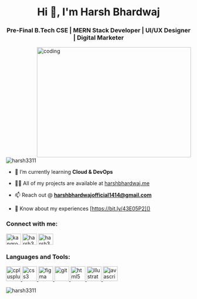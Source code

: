 <h1 align="center">Hi 👋, I'm Harsh Bhardwaj</h1>
<h3 align="center">Pre-Final B.Tech CSE | MERN Stack Developer | UI/UX Designer | Digital Marketer</h3>
<img align="right" alt="coding" width="420" height="300" src="https://i.pinimg.com/originals/2a/53/65/2a53651a35816f499270d8275fd5318f.gif">
<p align="left"> <img src="https://komarev.com/ghpvc/?username=harsh3311&label=Profile%20views&color=0e75b6&style=flat" alt="harsh3311" /> </p>

- 🌱 I’m currently learning **Cloud & DevOps**

- 👨‍💻 All of my projects are available at [harshbhardwaj.me](https://harshbhardwaj.me)

- 📫 Reach out @ **harshbhardwajofficial1414@gmail.com**

- 📄 Know about my experiences [https://bit.ly/43E05P2]()

<h3 align="left">Connect with me:</h3>
<p align="left">
<a href="https://instagram.com/kangrow.in" target="blank"><img align="center" src="https://upload.wikimedia.org/wikipedia/commons/e/e7/Instagram_logo_2016.svg" alt="kangrow.in" height="30" width="40" /></a>
<!-- <a href="https://www.codechef.com/users/harsh3311" target="blank"><img align="center" src="https://upload.vectorlogo.zone/logos/codechef/images/c0290608-3c6b-406c-90ef-86e9200f383a.svg" alt="harsh3311" height="30" width="40" /></a> -->
<a href="https://www.leetcode.com/harsh3311" target="blank"><img align="center" src="https://upload.wikimedia.org/wikipedia/commons/0/0a/LeetCode_Logo_black_with_text.svg" alt="harsh3311" height="30" width="40" /></a>
<a href="https://auth.geeksforgeeks.org/user/harsh3311/" target="blank"><img align="center" src="https://upload.wikimedia.org/wikipedia/commons/4/43/GeeksforGeeks.svg" alt="harsh3311" height="30" width="40" /></a>
</p>

<h3 align="left">Languages and Tools:</h3>
<a href="https://www.w3schools.com/cpp/" target="_blank" rel="noreferrer"> <img src="https://upload.wikimedia.org/wikipedia/commons/1/18/ISO_C%2B%2B_Logo.svg" alt="cplusplus" width="40" height="40"/> </a> <a href="https://www.w3schools.com/css/" target="_blank" rel="noreferrer"> <img src="https://upload.wikimedia.org/wikipedia/commons/d/d5/CSS3_logo_and_wordmark.svg" alt="css3" width="40" height="40"/> </a> <a href="https://www.figma.com/" target="_blank" rel="noreferrer"> <img src="https://www.vectorlogo.zone/logos/figma/figma-icon.svg" alt="figma" width="40" height="40"/> </a> <a href="https://git-scm.com/" target="_blank" rel="noreferrer"> <img src="https://www.vectorlogo.zone/logos/git-scm/git-scm-icon.svg" alt="git" width="40" height="40"/> </a> <a href="https://www.w3.org/html/" target="_blank" rel="noreferrer"> <img src="https://upload.wikimedia.org/wikipedia/commons/6/61/HTML5_logo_and_wordmark.svg" alt="html5" width="40" height="40"/> </a> <a href="https://www.adobe.com/in/products/illustrator.html" target="_blank" rel="noreferrer"> <img src="https://www.vectorlogo.zone/logos/adobe_illustrator/adobe_illustrator-icon.svg" alt="illustrator" width="40" height="40"/> </a> <a href="https://developer.mozilla.org/en-US/docs/Web/JavaScript" target="_blank" rel="noreferrer"> <img src="https://upload.wikimedia.org/wikipedia/commons/9/99/Unofficial_JavaScript_logo_2.svg" alt="javascript" width="40" height="40"/> </a> </p>

<p><img align="left" src="https://github-readme-stats.vercel.app/api/top-langs?username=harsh3311&show_icons=true&locale=en&layout=compact" alt="harsh3311" />

<!-- <p>&nbsp;<img align="center" src="https://github-readme-stats.vercel.app/api?username=harsh3311&show_icons=true&locale=en" alt="harsh3311" /></p> -->

<!-- <img align="center" src="https://github-readme-streak-stats.herokuapp.com/?user=harsh3311&" alt="harsh3311" /></p> -->


